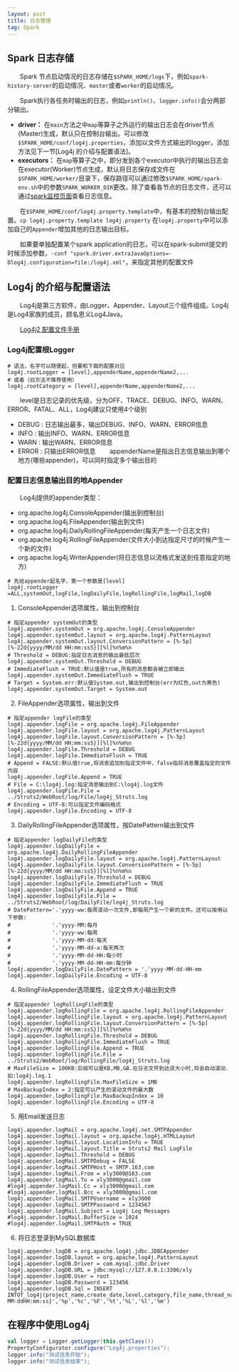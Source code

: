 ```yaml
---
layout: post
title: 日志管理
tag: Spark
---
```


## Spark 日志存储
　　Spark 节点启动情况的日志存储在`$SPARK_HOME/logs`下，例如`spark-history-server`的启动情况、`master`或者`worker`的启动情况。

　　Spark执行各任务时输出的日志，例如`println()`、`logger.info()`会分两部分输出。
* **driver：** 在`main`方法之中`map`等算子之外运行的输出日志会在driver节点(Master)生成，默认只在控制台输出。可以修改`$SPARK_HOME/conf/log4j.properties`，添加以文件方式输出的logger，添加方法见下一节[Log4j 的介绍与配置语法]。
* **executors：** 在`map`等算子之中，即分发到各个executor中执行的输出日志会在executor(Worker)节点生成，默认将日志保存成文件在`$SPARK_HOME/worker/`目录下，保存路径可以通过修改`$SPARK_HOME/spark-env.sh`中的参数`SPARK_WORKER_DIR`更改。除了查看各节点的日志文件，还可以通过[spark监控页面](http://arch-long.cn/articles/spark/%E7%9B%91%E6%8E%A7%E7%AE%A1%E7%90%86.html)查看日志信息。

　　在`$SPARK_HOME/conf/log4j.property.template`中，有基本的控制台输出配置。`cp log4j.property.template log4j.property` 在`log4j.property`中可以添加自己的`Appender`增加其他的日志输出目标。

　　如果要单独配置某个spark application的日志，可以在spark-submit提交的时候添加参数，`-conf "spark.driver.extraJavaOptions=-Dlog4j.configuration=file:/log4j.xml"`，来指定其他的配置文件

## Log4j 的介绍与配置语法
　　Log4j是第三方软件，由Logger、Appender、Layout三个组件组成。Log4j是Log4家族的成员，顾名思义Log4Java。

　　[Log4j2 配置文件手册](https://logging.apache.org/log4j/2.x/manual/configuration.html)

### Log4j配置根Logger
```shell
# 语法，名字可以随便起，但要和下面的配置对应
log4j.rootLogger = [level],appenderName,appenderName2,... 
# 或者（旧方法不推荐使用）
log4j.rootCategory = [level],appenderName,appenderName2,... 
```
　　level是日志记录的优先级，分为OFF、TRACE、DEBUG、INFO、WARN、ERROR、FATAL、ALL，Log4j建议只使用4个级别
* DEBUG : 日志输出最多，输出DEBUG、INFO、WARN、ERROR信息
* INFO : 输出INFO、WARN、ERROR信息
* WARN : 输出WARN、ERROR信息
* ERROR : 只输出ERROR信息
　　appenderName是指出日志信息输出到哪个地方(哪些appender)，可以同时指定多个输出目的

### 配置日志信息输出目的地Appender
　　Log4j提供的appender类型：
* org.apache.log4j.ConsoleAppender(输出到控制台) 
* org.apache.log4j.FileAppender(输出到文件) 
* org.apache.log4j.DailyRollingFileAppender(每天产生一个日志文件) 
* org.apache.log4j.RollingFileAppender(文件大小到达指定尺寸的时候产生一个新的文件) 
* org.apache.log4j.WriterAppender(将日志信息以流格式发送到任意指定的地方)

```shell
# 先给appender起名字，第一个参数是[level]
log4j.rootLogger =ALL,systemOut,logFile,logDailyFile,logRollingFile,logMail,logDB 
``` 
1. ConsoleAppender选项属性，输出到控制台 
```shell
# 指定appender systemOut的类型
log4j.appender.systemOut = org.apache.log4j.ConsoleAppender 
log4j.appender.systemOut.layout = org.apache.log4j.PatternLayout 
log4j.appender.systemOut.layout.ConversionPattern = [%-5p][%-22d{yyyy/MM/dd HH:mm:ssS}][%l]%n%m%n 
# Threshold = DEBUG:指定日志消息的输出最低层次 
log4j.appender.systemOut.Threshold = DEBUG 
# ImmediateFlush = TRUE:默认值是true,所有的消息都会被立即输出 
log4j.appender.systemOut.ImmediateFlush = TRUE 
# Target = System.err:默认值System.out,输出到控制台(err为红色,out为黑色) 
log4j.appender.systemOut.Target = System.out 
```
2. FileAppender选项属性，输出到文件 
```shell
# 指定appender logFile的类型
log4j.appender.logFile = org.apache.log4j.FileAppender 
log4j.appender.logFile.layout = org.apache.log4j.PatternLayout 
log4j.appender.logFile.layout.ConversionPattern = [%-5p][%-22d{yyyy/MM/dd HH:mm:ssS}][%l]%n%m%n 
log4j.appender.logFile.Threshold = DEBUG 
log4j.appender.logFile.ImmediateFlush = TRUE 
# Append = FALSE:默认值true,将消息追加到指定文件中，false指将消息覆盖指定的文件内容 
log4j.appender.logFile.Append = TRUE 
# File = C:\log4j.log:指定消息输出到C:\log4j.log文件 
log4j.appender.logFile.File = ../Struts2/WebRoot/log/File/log4j_Struts.log 
# Encoding = UTF-8:可以指定文件编码格式
log4j.appender.logFile.Encoding = UTF-8 
``` 
3. DailyRollingFileAppender选项属性，按DatePattern输出到文件
```shell
# 指定appender logDailyFile的类型
log4j.appender.logDailyFile = org.apache.log4j.DailyRollingFileAppender 
log4j.appender.logDailyFile.layout = org.apache.log4j.PatternLayout 
log4j.appender.logDailyFile.layout.ConversionPattern = [%-5p][%-22d{yyyy/MM/dd HH:mm:ssS}][%l]%n%m%n 
log4j.appender.logDailyFile.Threshold = DEBUG 
log4j.appender.logDailyFile.ImmediateFlush = TRUE 
log4j.appender.logDailyFile.Append = TRUE 
log4j.appender.logDailyFile.File = ../Struts2/WebRoot/log/DailyFile/log4j_Struts.log
# DatePattern='.'yyyy-ww:每周滚动一次文件,即每周产生一个新的文件。还可以按用以下参数: 
#             '.'yyyy-MM:每月 
#             '.'yyyy-ww:每周 
#             '.'yyyy-MM-dd:每天 
#             '.'yyyy-MM-dd-a:每天两次 
#             '.'yyyy-MM-dd-HH:每小时 
#             '.'yyyy-MM-dd-HH-mm:每分钟 
log4j.appender.logDailyFile.DatePattern = '.'yyyy-MM-dd-HH-mm
log4j.appender.logDailyFile.Encoding = UTF-8 
```  
4. RollingFileAppender选项属性，设定文件大小输出到文件
```shell
# 指定appender logRollingFile的类型
log4j.appender.logRollingFile = org.apache.log4j.RollingFileAppender 
log4j.appender.logRollingFile.layout = org.apache.log4j.PatternLayout 
log4j.appender.logRollingFile.layout.ConversionPattern = [%-5p][%-22d{yyyy/MM/dd HH:mm:ssS}][%l]%n%m%n 
log4j.appender.logRollingFile.Threshold = DEBUG 
log4j.appender.logRollingFile.ImmediateFlush = TRUE 
log4j.appender.logRollingFile.Append = TRUE 
log4j.appender.logRollingFile.File = ../Struts2/WebRoot/log/RollingFile/log4j_Struts.log 
# MaxFileSize = 100KB:后缀可以是KB,MB,GB.在日志文件到达该大小时,将会自动滚动.如:log4j.log.1 
log4j.appender.logRollingFile.MaxFileSize = 1MB
# MaxBackupIndex = 2:指定可以产生的滚动文件的最大数
log4j.appender.logRollingFile.MaxBackupIndex = 10 
log4j.appender.logRollingFile.Encoding = UTF-8  
```
5. 用Email发送日志
```shell
log4j.appender.logMail = org.apache.log4j.net.SMTPAppender 
log4j.appender.logMail.layout = org.apache.log4j.HTMLLayout 
log4j.appender.logMail.layout.LocationInfo = TRUE 
log4j.appender.logMail.layout.Title = Struts2 Mail LogFile 
log4j.appender.logMail.Threshold = DEBUG 
log4j.appender.logMail.SMTPDebug = FALSE 
log4j.appender.logMail.SMTPHost = SMTP.163.com 
log4j.appender.logMail.From = xly3000@163.com 
log4j.appender.logMail.To = xly3000@gmail.com 
#log4j.appender.logMail.Cc = xly3000@gmail.com 
#log4j.appender.logMail.Bcc = xly3000@gmail.com 
log4j.appender.logMail.SMTPUsername = xly3000 
log4j.appender.logMail.SMTPPassword = 1234567 
log4j.appender.logMail.Subject = Log4j Log Messages 
#log4j.appender.logMail.BufferSize = 1024 
#log4j.appender.logMail.SMTPAuth = TRUE 
```
6. 将日志登录到MySQL数据库
```shell
log4j.appender.logDB = org.apache.log4j.jdbc.JDBCAppender 
log4j.appender.logDB.layout = org.apache.log4j.PatternLayout 
log4j.appender.logDB.Driver = com.mysql.jdbc.Driver 
log4j.appender.logDB.URL = jdbc:mysql://127.0.0.1:3306/xly 
log4j.appender.logDB.User = root 
log4j.appender.logDB.Password = 123456 
log4j.appender.logDB.Sql = INSERT INTOT_log4j(project_name,create_date,level,category,file_name,thread_name,line,all_category,message)values('Struts2','%d{yyyy-MM-ddHH:mm:ss}','%p','%c','%F','%t','%L','%l','%m')
```

## 在程序中使用Log4j
```scala
val logger = Logger.getLogger(this.getClass())
PropertyConfigurator.configure("Log4j.properties");
logger.info("测试信息开始");
logger.info("测试信息结束");
```